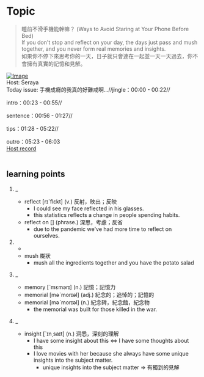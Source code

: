 # Topic

> 睡前不滑手機能幹嘛？ (Ways to Avoid Staring at Your Phone Before Bed) <br>
> If you don't stop and reflect on your day, the days just pass and mush together, and you never form real memories and insights. <br>
> 如果你不停下來思考你的一天，日子就只會連在一起並一天一天過去，你不會擁有真實的記憶和見解。 <br>

[![Image](https://cdn.voicetube.com/assets/thumbnails/vWaFI-SKcuc.jpg)](https://www.youtube.com/embed/vWaFI-SKcuc?rel=0&showinfo=0&cc_load_policy=0&controls=1&autoplay=1&iv_load_policy=3&playsinline=1&wmode=transparent&start=0&end=12&enablejsapi=1&origin=https://tw.voicetube.com&widgetid=1)<br>
Host: Seraya
<br>Today issue: 手機成癮的我真的好難戒啊…//jingle：00:00 - 00:22//

intro：00:23 - 00:55//

sentence：00:56 - 01:27//

tips：01:28 - 05:22//

outro：05:23 - 06:03
<br>
[Host record](https://cdn.voicetube.com/everyday_records/4590/1598631070.mp3)
<br><br>
## learning points
1. _
	* reflect [rɪˋflɛkt] (v.) 反射，映出；反映
		- I could see my face reflected in his glasses.
		- this statistics reflects a change in people spending habits.
	* reflect on  [] (phrase.) 深思，考慮；反省
		- due to the pandemic we've had more time to reflect on ourselves.
2. -
	* mush 糊狀
		- mush all the ingredients together and you have the potato salad

3. _
	* memory [ˋmɛmərɪ] (n.) 記憶；記憶力
	* memorial [məˋmorɪəl] (adj.) 紀念的；追悼的；記憶的
	* memorial [məˋmorɪəl] (n.) 紀念碑，紀念館，紀念物
		- the memorial was built for those killed in the war.

4. _
	* insight [ˋɪn͵saɪt] (n.) 洞悉，深刻的理解
		- I have some insight about this <=> I have some thoughts about this
		- I love movies with her because she always have some unique insights into the subject matter.
			+  unique insights into the subject matter => 有獨到的見解
